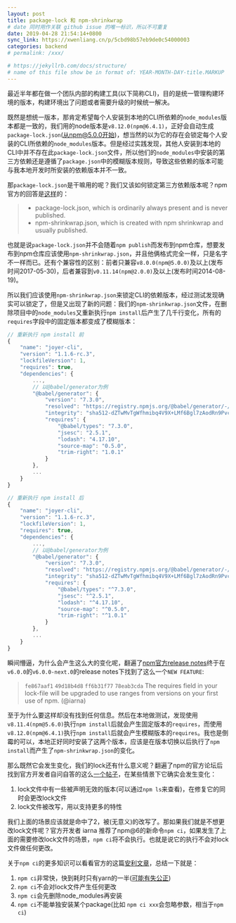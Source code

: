 ```yaml
---
layout: post
title: package-lock 和 npm-shrinkwrap
# date 同时用作关联 github issue 的唯一标识，所以不可重复
date: 2019-04-28 21:54:14+0800
sync_link: https://xwenliang.cn/p/5cbd98b57eb9de0c54000003
categories: backend
# permalink: /xxx/

# https://jekyllrb.com/docs/structure/
# name of this file show be in format of: YEAR-MONTH-DAY-title.MARKUP
---
```



最近半年都在做一个团队内部的构建工具(以下简称CLI)，目的是统一管理构建环境的版本，构建环境出了问题或者需要升级的时候统一解决。  

既然是想统一版本，那肯定希望每个人安装到本地的CLI所依赖的`node_modules`版本都是一致的，我们用的node版本是`v8.12.0(npm@6.4.1)`，正好会自动生成`package-lock.json`(从npm@5.0.0开始)，想当然的以为它的存在会锁定每个人安装的CLI所依赖的`node_modules`版本。但是经过实践发现，其他人安装到本地的CLI中并不存在此`package-lock.json`文件，所以他们的`node_modules`中安装的第三方依赖还是遵循了`package.json`中的模糊版本规则，导致这些依赖的版本可能与我本地开发时所安装的依赖版本并不一致。  

那`package-lock.json`是干嘛用的呢？我们又该如何锁定第三方依赖版本呢？npm官方的回答是[这样](https://github.com/npm/cli/blob/latest/doc/spec/package-lock.md)的：  

> - package-lock.json, which is ordinarily always present and is never published.  
> - npm-shrinkwrap.json, which is created with npm shrinkwrap and usually published.  

也就是说`package-lock.json`并不会随着`npm publish`而发布到npm仓库，想要发布到npm仓库应该使用`npm-shrinkwrap.json`，并且他俩格式完全一样，只是名字不一样而已。还有个兼容性的区别：前者只兼容`v8.0.0(npm@5.0.0)`及以上(发布时间2017-05-30)，后者兼容到`v0.11.14(npm@2.0.0)`及以上(发布时间2014-08-19)。  

所以我们应该使用`npm-shrinkwrap.json`来锁定CLI的依赖版本，经过测试发现确实可以锁定了，但是又出现了新的问题：我们的`npm-shrinkwrap.json`文件，在删除项目中的`node_modules`又重新执行`npm install`后产生了几千行变化，所有的`requires`字段中的固定版本都变成了模糊版本：  

```javascript
// 重新执行 npm install 前
{
    "name": "joyer-cli",
    "version": "1.1.6-rc.3",
    "lockfileVersion": 1,
    "requires": true,
    "dependencies": {
        ...,
        // 以@babel/generator为例
        "@babel/generator": {
            "version": "7.3.0",
            "resolved": "https://registry.npmjs.org/@babel/generator/-/generator-7.3.0.tgz",
            "integrity": "sha512-dZTwMvTgWfhmibq4V9X+LMf6Bgl7zAodRn9PvcPdhlzFMbvUutx74dbEv7Atz3ToeEpevYEJtAwfxq/bDCzHWg==",
            "requires": {
                "@babel/types": "7.3.0",
                "jsesc": "2.5.1",
                "lodash": "4.17.10",
                "source-map": "0.5.0",
                "trim-right": "1.0.1"
            }
        },
        ...
    }
}
```

```javascript
// 重新执行 npm install 后
{
    "name": "joyer-cli",
    "version": "1.1.6-rc.3",
    "lockfileVersion": 1,
    "requires": true,
    "dependencies": {
        ...,
        // 以@babel/generator为例
        "@babel/generator": {
            "version": "7.3.0",
            "resolved": "https://registry.npmjs.org/@babel/generator/-/generator-7.3.0.tgz",
            "integrity": "sha512-dZTwMvTgWfhmibq4V9X+LMf6Bgl7zAodRn9PvcPdhlzFMbvUutx74dbEv7Atz3ToeEpevYEJtAwfxq/bDCzHWg==",
            "requires": {
                "@babel/types": "^7.3.0",
                "jsesc": "^2.5.1",
                "lodash": "^4.17.10",
                "source-map": "^0.5.0",
                "trim-right": "^1.0.1"
            }
        },
        ...
    }
}
```

瞬间懵逼，为什么会产生这么大的变化呢，翻遍了[npm官方release notes](https://github.com/npm/npm/releases)终于在`v6.0.0`的`v6.0.0-next.0`的release notes下找到了这么一个`NEW FEATURE`:  

> `fe867aaf1` `49d18b4d8` `ff6b31f77` `78eab3cda` The requires field in your lock-file will be upgraded to use ranges from versions on your first use of npm. (@iarna)  

至于为什么要这样却没有找到任何信息。然后在本地做测试，发现使用`v8.11.4(npm@5.6.0)`执行`npm install`后就会产生固定版本的`requires`，而使用`v8.12.0(npm@6.4.1)`执行`npm install`后就会产生模糊版本的`requires`。我也是倒霉的可以，本地正好同时安装了这两个版本，应该是在版本切换以后执行了`npm install`而产生了`npm-shrinkwrap.json`的变化。  

那么既然它会发生变化，我们的lock还有什么意义呢？翻遍了npm的官方论坛后找到官方开发者自问自答的这么[一个帖子](https://npm.community/t/npm-i-changed-my-npm-shrinkwrap-package-lock-why/190)，在某些情景下它确实会发生变化：  

1. lock文件中有一些被声明无效的版本(可以通过`npm ls`来查看)，在修复它的同时会更改lock文件  
2. lock文件被改写，用以支持更多的特性  

我们上面的场景应该就是命中了2，被(无意义)的改写了。那如果我们就是不想更改lock文件呢？官方开发者 iarna 推荐了npm@6的新命令`npm ci`，如果发生了上面的需要修改lock文件的场景，`npm ci`将不会执行。也就是说它的执行不会对lock文件做任何更改。  

关于`npm ci`的更多知识可以看看官方的这篇[安利文章](https://blog.npmjs.org/post/171556855892/introducing-npm-ci-for-faster-more-reliable)，总结一下就是：  

1. `npm ci`非常快，快到耗时只有yarn的一半([可能有失公正](https://github.com/appleboy/npm-vs-yarn))  
2. `npm ci`不会对lock文件产生任何更改  
3. `npm ci`会先删除node_modules再安装  
4. `npm ci`不能单独安装某个package(比如 `npm ci xxx`会忽略参数，相当于`npm ci`)  

